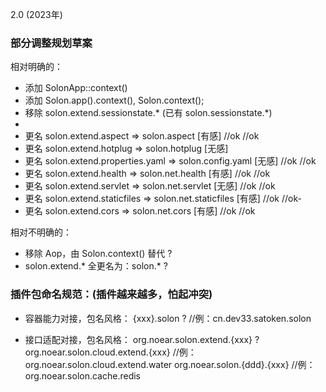 2.0 (2023年)

### 部分调整规划草案

相对明确的：

* 添加 SolonApp::context() 
* 添加 Solon.app().context(), Solon.context();
* 移除 solon.extend.sessionstate.* (已有 solon.sessionstate.*)
* 
* 更名 solon.extend.aspect          => solon.aspect          [有感] //ok //ok
* 更名 solon.extend.hotplug         => solon.hotplug         [无感]
* 更名 solon.extend.properties.yaml => solon.config.yaml     [无感] //ok //ok
* 更名 solon.extend.health          => solon.net.health      [有感] //ok //ok
* 更名 solon.extend.servlet         => solon.net.servlet     [无感] //ok //ok
* 更名 solon.extend.staticfiles     => solon.net.staticfiles [有感] //ok //ok-
* 更名 solon.extend.cors            => solon.net.cors        [有感] //ok //ok

相对不明确的：

* 移除 Aop，由 Solon.context() 替代 ?
* solon.extend.* 全更名为：solon.* ?


### 插件包命名规范：(插件越来越多，怕起冲突)

* 容器能力对接，包名风格：
{xxx}.solon ?                      //例：cn.dev33.satoken.solon

* 接口适配对接，包名风格：
org.noear.solon.extend.{xxx} ?
org.noear.solon.cloud.extend.{xxx}  //例：org.noear.solon.cloud.extend.water
org.noear.solon.{ddd}.{xxx}         //例：org.noear.solon.cache.redis
